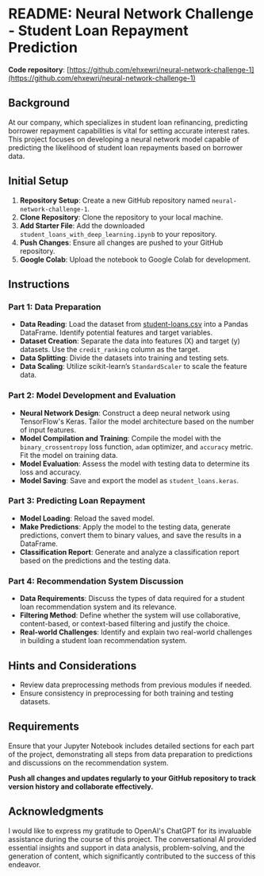 # README: Neural Network Challenge - Student Loan Repayment Prediction

**Code repository**: [https://github.com/ehxewri/neural-network-challenge-1](https://github.com/ehxewri/neural-network-challenge-1)



## Background
At our company, which specializes in student loan refinancing, predicting borrower repayment capabilities is vital for setting accurate interest rates. This project focuses on developing a neural network model capable of predicting the likelihood of student loan repayments based on borrower data.

## Initial Setup
1. **Repository Setup**: Create a new GitHub repository named `neural-network-challenge-1`.
2. **Clone Repository**: Clone the repository to your local machine.
3. **Add Starter File**: Add the downloaded `student_loans_with_deep_learning.ipynb` to your repository.
4. **Push Changes**: Ensure all changes are pushed to your GitHub repository.
5. **Google Colab**: Upload the notebook to Google Colab for development.

## Instructions

### Part 1: Data Preparation
- **Data Reading**: Load the dataset from [student-loans.csv](https://static.bc-edx.com/ai/ail-v-1-0/m18/lms/datasets/student-loans.csv) into a Pandas DataFrame. Identify potential features and target variables.
- **Dataset Creation**: Separate the data into features (X) and target (y) datasets. Use the `credit_ranking` column as the target.
- **Data Splitting**: Divide the datasets into training and testing sets.
- **Data Scaling**: Utilize scikit-learn’s `StandardScaler` to scale the feature data.

### Part 2: Model Development and Evaluation
- **Neural Network Design**: Construct a deep neural network using TensorFlow's Keras. Tailor the model architecture based on the number of input features.
- **Model Compilation and Training**: Compile the model with the `binary_crossentropy` loss function, `adam` optimizer, and `accuracy` metric. Fit the model on training data.
- **Model Evaluation**: Assess the model with testing data to determine its loss and accuracy.
- **Model Saving**: Save and export the model as `student_loans.keras`.

### Part 3: Predicting Loan Repayment
- **Model Loading**: Reload the saved model.
- **Make Predictions**: Apply the model to the testing data, generate predictions, convert them to binary values, and save the results in a DataFrame.
- **Classification Report**: Generate and analyze a classification report based on the predictions and the testing data.

### Part 4: Recommendation System Discussion
- **Data Requirements**: Discuss the types of data required for a student loan recommendation system and its relevance.
- **Filtering Method**: Define whether the system will use collaborative, content-based, or context-based filtering and justify the choice.
- **Real-world Challenges**: Identify and explain two real-world challenges in building a student loan recommendation system.

## Hints and Considerations
- Review data preprocessing methods from previous modules if needed.
- Ensure consistency in preprocessing for both training and testing datasets.

## Requirements
Ensure that your Jupyter Notebook includes detailed sections for each part of the project, demonstrating all steps from data preparation to predictions and discussions on the recommendation system.

**Push all changes and updates regularly to your GitHub repository to track version history and collaborate effectively.**

## Acknowledgments
I would like to express my gratitude to OpenAI's ChatGPT for its invaluable assistance during the course of this project. The conversational AI provided essential insights and support in data analysis, problem-solving, and the generation of content, which significantly contributed to the success of this endeavor.
